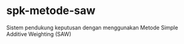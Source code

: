 # spk-metode-saw
Sistem pendukung keputusan dengan menggunakan Metode Simple Additive Weighting (SAW)
